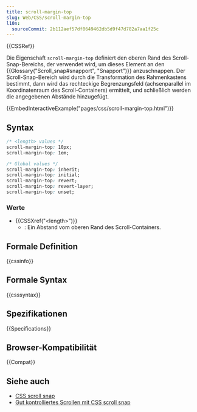 ```yaml
---
title: scroll-margin-top
slug: Web/CSS/scroll-margin-top
l10n:
  sourceCommit: 2b112aef57df0649462db5d9f47d782a7aa1f25c
---
```


{{CSSRef}}

Die Eigenschaft `scroll-margin-top` definiert den oberen Rand des Scroll-Snap-Bereichs, der verwendet wird, um dieses Element an den {{Glossary("Scroll_snap#snapport", "Snapport")}} anzuschnappen. Der Scroll-Snap-Bereich wird durch die Transformation des Rahmenkastens bestimmt, dann wird das rechteckige Begrenzungsfeld (achsenparallel im Koordinatenraum des Scroll-Containers) ermittelt, und schließlich werden die angegebenen Abstände hinzugefügt.

{{EmbedInteractiveExample("pages/css/scroll-margin-top.html")}}

## Syntax

```css
/* <length> values */
scroll-margin-top: 10px;
scroll-margin-top: 1em;

/* Global values */
scroll-margin-top: inherit;
scroll-margin-top: initial;
scroll-margin-top: revert;
scroll-margin-top: revert-layer;
scroll-margin-top: unset;
```

### Werte

- {{CSSXref("&lt;length&gt;")}}
  - : Ein Abstand vom oberen Rand des Scroll-Containers.

## Formale Definition

{{cssinfo}}

## Formale Syntax

{{csssyntax}}

## Spezifikationen

{{Specifications}}

## Browser-Kompatibilität

{{Compat}}

## Siehe auch

- [CSS scroll snap](/de/docs/Web/CSS/CSS_scroll_snap)
- [Gut kontrolliertes Scrollen mit CSS scroll snap](https://web.dev/articles/css-scroll-snap)
